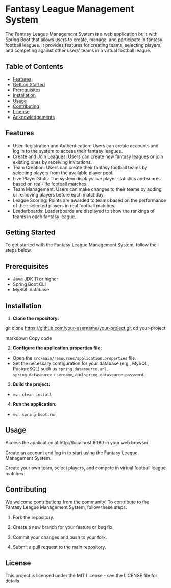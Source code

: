 # Fantasy League Management System

The Fantasy League Management System is a web application built with Spring Boot that allows users to create, manage, and participate in fantasy football leagues. It provides features for creating teams, selecting players, and competing against other users' teams in a virtual football league.

## Table of Contents

- [Features](#features)
- [Getting Started](#getting-started)
- [Prerequisites](#prerequisites)
- [Installation](#installation)
- [Usage](#usage)
- [Contributing](#contributing)
- [License](#license)
- [Acknowledgements](#acknowledgements)

## Features

- User Registration and Authentication: Users can create accounts and log in to the system to access their fantasy leagues.
- Create and Join Leagues: Users can create new fantasy leagues or join existing ones by receiving invitations.
- Team Creation: Users can create their fantasy football teams by selecting players from the available player pool.
- Live Player Stats: The system displays live player statistics and scores based on real-life football matches.
- Team Management: Users can make changes to their teams by adding or removing players before each matchday.
- League Scoring: Points are awarded to teams based on the performance of their selected players in real football matches.
- Leaderboards: Leaderboards are displayed to show the rankings of teams in each fantasy league.

## Getting Started

To get started with the Fantasy League Management System, follow the steps below.

## Prerequisites

- Java JDK 11 or higher
- Spring Boot CLI
- MySQL database

## Installation

1. **Clone the repository:**

git clone https://github.com/your-username/your-project.git
cd your-project

markdown
Copy code

2. **Configure the application.properties file:**

- Open the `src/main/resources/application.properties` file.
- Set the necessary configuration for your database (e.g., MySQL, PostgreSQL) such as `spring.datasource.url`, `spring.datasource.username`, and `spring.datasource.password`.

3. **Build the project:**

- `mvn clean install`

4. **Run the application:**

- `mvn spring-boot:run`

## Usage

Access the application at http://localhost:8080 in your web browser.

Create an account and log in to start using the Fantasy League Management System.

Create your own team, select players, and compete in virtual football league matches.

## Contributing

We welcome contributions from the community! To contribute to the Fantasy League Management System, follow these steps:

1. Fork the repository.

2. Create a new branch for your feature or bug fix.

3. Commit your changes and push to your fork.

4. Submit a pull request to the main repository.

## License

This project is licensed under the MIT License - see the LICENSE file for details.

